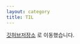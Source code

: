 ```yaml
---
layout: category
title: TIL    
---
```

[깃허브저장소](https://github.com/maro99/TIL) 로 이동했습니다.
                                                                                                                                                                                           
